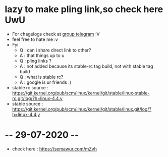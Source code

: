 # lazy to make pling link,so check here UwU 
* For chagelogs check at <a href="https://t.me/QKnDCGroupOfficial">group telegram</a> :V
* feel free to hate me :v
* Fyi
    * Q : can i share direct link to other? 
    * A : that things up to u
    * Q : pling links ?
    * A : not added because its stable-rc tag build, not with stable tag build
    * Q : what is stable rc?
    * A : google is ur friends :)
* stable rc source : https://git.kernel.org/pub/scm/linux/kernel/git/stable/linux-stable-rc.git/log/?h=linux-4.4.y
* stable source : https://git.kernel.org/pub/scm/linux/kernel/git/stable/linux.git/log/?h=linux-4.4.y

# -- 29-07-2020 --
* check here :  https://semawur.com/mZvh
